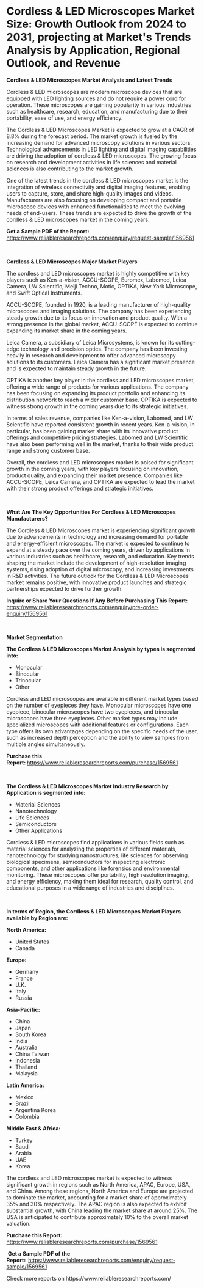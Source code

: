 <p><h1>Cordless & LED Microscopes Market Size: Growth Outlook from 2024 to 2031, projecting at Market's Trends Analysis by Application, Regional Outlook, and Revenue</h1></p><p><strong>Cordless & LED Microscopes Market Analysis and Latest Trends</strong></p>
<p><p>Cordless & LED microscopes are modern microscope devices that are equipped with LED lighting sources and do not require a power cord for operation. These microscopes are gaining popularity in various industries such as healthcare, research, education, and manufacturing due to their portability, ease of use, and energy efficiency.</p><p>The Cordless & LED Microscopes Market is expected to grow at a CAGR of 8.8% during the forecast period. The market growth is fueled by the increasing demand for advanced microscopy solutions in various sectors. Technological advancements in LED lighting and digital imaging capabilities are driving the adoption of cordless & LED microscopes. The growing focus on research and development activities in life sciences and material sciences is also contributing to the market growth.</p><p>One of the latest trends in the cordless & LED microscopes market is the integration of wireless connectivity and digital imaging features, enabling users to capture, store, and share high-quality images and videos. Manufacturers are also focusing on developing compact and portable microscope devices with enhanced functionalities to meet the evolving needs of end-users. These trends are expected to drive the growth of the cordless & LED microscopes market in the coming years.</p></p>
<p><strong>Get a Sample PDF of the Report:&nbsp;</strong> <a href="https://www.reliableresearchreports.com/enquiry/request-sample/1569561">https://www.reliableresearchreports.com/enquiry/request-sample/1569561</a></p>
<p>&nbsp;</p>
<p><strong>Cordless & LED Microscopes Major Market Players</strong></p>
<p><p>The cordless and LED microscopes market is highly competitive with key players such as Ken-a-vision, ACCU-SCOPE, Euromex, Labomed, Leica Camera, LW Scientific, Meiji Techno, Motic, OPTIKA, New York Microscope, and Swift Optical Instruments. </p><p>ACCU-SCOPE, founded in 1920, is a leading manufacturer of high-quality microscopes and imaging solutions. The company has been experiencing steady growth due to its focus on innovation and product quality. With a strong presence in the global market, ACCU-SCOPE is expected to continue expanding its market share in the coming years.</p><p>Leica Camera, a subsidiary of Leica Microsystems, is known for its cutting-edge technology and precision optics. The company has been investing heavily in research and development to offer advanced microscopy solutions to its customers. Leica Camera has a significant market presence and is expected to maintain steady growth in the future.</p><p>OPTIKA is another key player in the cordless and LED microscopes market, offering a wide range of products for various applications. The company has been focusing on expanding its product portfolio and enhancing its distribution network to reach a wider customer base. OPTIKA is expected to witness strong growth in the coming years due to its strategic initiatives.</p><p>In terms of sales revenue, companies like Ken-a-vision, Labomed, and LW Scientific have reported consistent growth in recent years. Ken-a-vision, in particular, has been gaining market share with its innovative product offerings and competitive pricing strategies. Labomed and LW Scientific have also been performing well in the market, thanks to their wide product range and strong customer base.</p><p>Overall, the cordless and LED microscopes market is poised for significant growth in the coming years, with key players focusing on innovation, product quality, and expanding their market presence. Companies like ACCU-SCOPE, Leica Camera, and OPTIKA are expected to lead the market with their strong product offerings and strategic initiatives.</p></p>
<p>&nbsp;</p>
<p><strong>What Are The Key Opportunities For Cordless & LED Microscopes Manufacturers?</strong></p>
<p><p>The Cordless & LED Microscopes market is experiencing significant growth due to advancements in technology and increasing demand for portable and energy-efficient microscopes. The market is expected to continue to expand at a steady pace over the coming years, driven by applications in various industries such as healthcare, research, and education. Key trends shaping the market include the development of high-resolution imaging systems, rising adoption of digital microscopy, and increasing investments in R&D activities. The future outlook for the Cordless & LED Microscopes market remains positive, with innovative product launches and strategic partnerships expected to drive further growth.</p></p>
<p><strong>Inquire or Share Your Questions If Any Before Purchasing This Report:</strong> <a href="https://www.reliableresearchreports.com/enquiry/pre-order-enquiry/1569561">https://www.reliableresearchreports.com/enquiry/pre-order-enquiry/1569561</a></p>
<p>&nbsp;</p>
<p><strong>Market Segmentation</strong></p>
<p><strong>The Cordless & LED Microscopes Market Analysis by types is segmented into:</strong></p>
<p><ul><li>Monocular</li><li>Binocular</li><li>Trinocular</li><li>Other</li></ul></p>
<p><p>Cordless and LED microscopes are available in different market types based on the number of eyepieces they have. Monocular microscopes have one eyepiece, binocular microscopes have two eyepieces, and trinocular microscopes have three eyepieces. Other market types may include specialized microscopes with additional features or configurations. Each type offers its own advantages depending on the specific needs of the user, such as increased depth perception and the ability to view samples from multiple angles simultaneously.</p></p>
<p><strong>Purchase this Report:&nbsp;</strong><a href="https://www.reliableresearchreports.com/purchase/1569561">https://www.reliableresearchreports.com/purchase/1569561</a></p>
<p>&nbsp;</p>
<p><strong>The Cordless & LED Microscopes Market Industry Research by Application is segmented into:</strong></p>
<p><ul><li>Material Sciences</li><li>Nanotechnology</li><li>Life Sciences</li><li>Semiconductors</li><li>Other Applications</li></ul></p>
<p><p>Cordless & LED microscopes find applications in various fields such as material sciences for analyzing the properties of different materials, nanotechnology for studying nanostructures, life sciences for observing biological specimens, semiconductors for inspecting electronic components, and other applications like forensics and environmental monitoring. These microscopes offer portability, high resolution imaging, and energy efficiency, making them ideal for research, quality control, and educational purposes in a wide range of industries and disciplines.</p></p>
<p>&nbsp;</p>
<p><strong>In terms of Region, the Cordless & LED Microscopes Market Players available by Region are:</strong></p>
<p>
    <p> <strong> North America: </strong>
        <ul>
            <li>United States</li>
            <li>Canada</li>
        </ul>
        </p> 
    <p> <strong> Europe: </strong>
        <ul>
            <li>Germany</li>
            <li>France</li>
            <li>U.K.</li>
            <li>Italy</li>
            <li>Russia</li>
        </ul>
        </p> 
    <p> <strong> Asia-Pacific: </strong>
        <ul>
            <li>China</li>
            <li>Japan</li>
            <li>South Korea</li>
            <li>India</li>
            <li>Australia</li>
            <li>China Taiwan</li>
            <li>Indonesia</li>
            <li>Thailand</li>
            <li>Malaysia</li>
        </ul>
        </p> 
    <p> <strong> Latin America: </strong>
        <ul>
            <li>Mexico</li>
            <li>Brazil</li>
            <li>Argentina Korea</li>
            <li>Colombia</li>
        </ul>
        </p> 
    <p> <strong> Middle East & Africa: </strong>
        <ul>
            <li>Turkey</li>
            <li>Saudi</li>
            <li>Arabia</li>
            <li>UAE</li>
            <li>Korea</li>
        </ul>
    </p>
    </p>
<p><p>The cordless and LED microscopes market is expected to witness significant growth in regions such as North America, APAC, Europe, USA, and China. Among these regions, North America and Europe are projected to dominate the market, accounting for a market share of approximately 35% and 30% respectively. The APAC region is also expected to exhibit substantial growth, with China leading the market share at around 25%. The USA is anticipated to contribute approximately 10% to the overall market valuation.</p></p>
<p><strong>Purchase this Report: </strong><a href="https://www.reliableresearchreports.com/purchase/1569561">https://www.reliableresearchreports.com/purchase/1569561</a></p>
<p>&nbsp;<strong>Get a Sample PDF of the Report:&nbsp;&nbsp;</strong><a href="https://www.reliableresearchreports.com/enquiry/request-sample/1569561">https://www.reliableresearchreports.com/enquiry/request-sample/1569561</a></p>
<p><strong></strong></p>
<p>Check more reports on https://www.reliableresearchreports.com/</p>